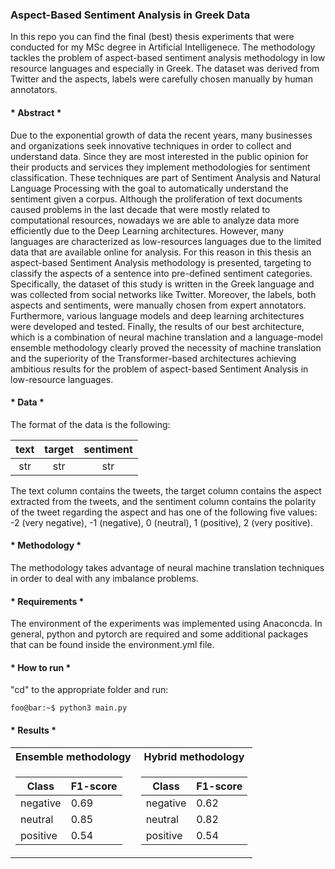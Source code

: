 ### Aspect-Based Sentiment Analysis in Greek Data

In this repo you can find the final (best) thesis experiments that were conducted for my MSc degree in Artificial Intelligenece. The methodology tackles the problem of aspect-based sentiment analysis methodology in low resource languages and especially in Greek. The dataset was derived from Twitter and the aspects, labels were carefully chosen manually by human annotators. 

#### * Abstract *
Due to the exponential growth of data the recent years, many businesses and organizations seek innovative techniques in order to collect and understand data. Since they are most interested in the public opinion for their products and services they implement methodologies for sentiment classification. These techniques are part of Sentiment Analysis and Natural Language Processing with the goal to automatically understand the sentiment given a corpus. Although the proliferation of text documents caused problems in the last decade that were mostly related to computational resources, nowadays we are able to analyze data more efficiently due to the Deep Learning architectures. However, many languages are characterized as low-resources languages due to the limited data that are available online for analysis. For this reason in this thesis an aspect-based Sentiment Analysis methodology is presented, targeting to classify the aspects of a sentence into pre-defined sentiment categories. Specifically, the dataset of this study is written in the Greek language and was collected from social networks like Twitter. Moreover, the labels, both aspects and sentiments, were manually chosen from expert annotators. Furthermore, various language models and deep learning architectures were developed and tested. Finally, the results of our best architecture, which is a combination of neural machine translation and a language-model ensemble methodology clearly proved the necessity of machine translation and the superiority of the Transformer-based architectures achieving ambitious results for the problem of aspect-based Sentiment Analysis in low-resource languages.

#### * Data *
The format of the data is the following:

| text | target | sentiment |
| :---: | :---: | :---: |
| str | str | str |

The text column contains the tweets, the target column contains the aspect extracted from the tweets, and the sentiment column contains the polarity of the tweet regarding the aspect and has one of the following five values: -2 (very negative), -1 (negative), 0 (neutral), 1 (positive), 2 (very positive).

#### * Methodology *
The methodology takes advantage of neural machine translation techniques in order to deal with any imbalance problems.

#### * Requirements *
The environment of the experiments was implemented using Anaconcda. In general, python and pytorch are required and some additional packages that can be found inside the environment.yml file.

#### * How to run *

"cd" to the appropriate folder and run:
```console
foo@bar:~$ python3 main.py
```

#### * Results *

<table>
<tr><th> Ensemble methodology </th><th> Hybrid methodology </th></tr>
<tr><td>
  
| Class  | F1-score |
| ------------- | ------------- |
| negative | 0.69  |
| neutral  | 0.85  |
| positive  | 0.54  |

</td><td>

| Class  | F1-score |
| ------------- | ------------- |
| negative | 0.62  |
| neutral  | 0.82  |
| positive  | 0.54  |

</td></tr> </table>

